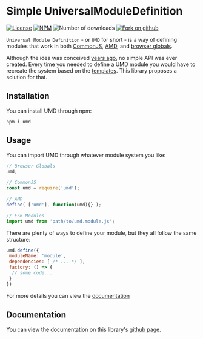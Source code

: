 # Simple UniversalModuleDefinition

[![License](https://img.shields.io/npm/l/UMD)](https://github.com/probot/template/blob/master/LICENSE)
[![NPM](https://img.shields.io/npm/v/simple-umd)](https://www.npmjs.com/package/simple-umd)
![Number of downloads](https://img.shields.io/npm/dt/simple-umd)
[![Fork on github](https://img.shields.io/github/forks/danielFHcode/simple-umd?style=social)](https://github.com/danielFHcode/simple-umd)

`Universal Module Definition` - or `UMD` for short - is a way of defining modules that work in both [CommonJS](https://nodejs.org/api/modules.html#modules-commonjs-modules), [AMD](https://requirejs.org/docs/whyamd.html#purposes), and [browser globals](https://developer.mozilla.org/en-US/docs/Glossary/Global_object).

Although the idea was conceived [years ago](https://github.com/umdjs/umd), no simple API was ever created. Every time you needed to define a UMD module you would have to recreate the system based on the [templates](https://github.com/umdjs/umd/tree/master/templates). This library proposes a solution for that.

## Installation

You can install UMD through npm:

```console
npm i umd
```

## Usage

You can import UMD through whatever module system you like:

```js
// Browser Globals
umd;

// CommonJS
const umd = require('umd');

// AMD
define( ['umd'], function(umd){} );

// ES6 Modules
import umd from 'path/to/umd.module.js';
```

There are plenty of ways to define your module, but they all follow the same structure:

```js
umd.define({
 moduleName: 'module',
 dependencies: [ /* ... */ ],
 factory: () => {
  // some code...
 }
})
```

For more details you can view the [documentation](#documentation)

## Documentation

You can view the documentation on this library's [github page]().
